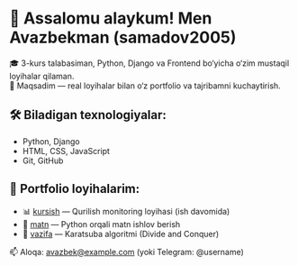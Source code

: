 # 👋 Assalomu alaykum! Men Avazbekman (samadov2005)

🎓 3-kurs talabasiman, Python, Django va Frontend bo‘yicha o‘zim mustaqil loyihalar qilaman.  
🎯 Maqsadim — real loyihalar bilan o‘z portfolio va tajribamni kuchaytirish.

## 🛠️ Biladigan texnologiyalar:
- Python, Django
- HTML, CSS, JavaScript
- Git, GitHub

## 📌 Portfolio loyihalarim:
- 📊 [kursish](https://github.com/samadov2005/kursish) — Qurilish monitoring loyihasi (ish davomida)
- 📝 [matn](https://github.com/samadov2005/matn) — Python orqali matn ishlov berish
- 🧮 [vazifa](https://github.com/samadov2005/vazifa) — Karatsuba algoritmi (Divide and Conquer)

📫 Aloqa: avazbek@example.com (yoki Telegram: @username)
